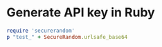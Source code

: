 # Generate API key in Ruby

```ruby
require 'securerandom'
p "test_" + SecureRandom.urlsafe_base64
```

